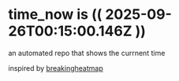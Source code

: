 # time_now is (( 2025-09-26T00:15:00.146Z ))

an automated repo that shows the currnent time

inspired by [breakingheatmap](https://github.com/breakingheatmap/breakingheatmap)